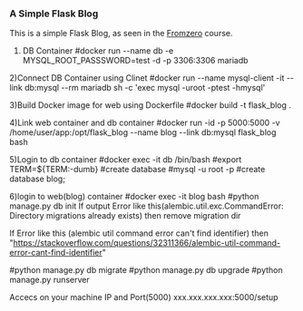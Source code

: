 ### A Simple Flask Blog

This is a simple Flask Blog, as seen in the [Fromzero](http://fromzero.io) course.

1) DB Container
#docker run --name db -e MYSQL_ROOT_PASSSWORD=test -d -p 3306:3306 mariadb

2)Connect DB Container using Clinet
#docker run --name mysql-client -it --link db:mysql --rm mariadb sh -c 'exec mysql -uroot -ptest -hmysql'

3)Build Docker image for web using Dockerfile
#docker build -t flask_blog .

4)Link web container and db container 
#docker run -id -p 5000:5000 -v /home/user/app:/opt/flask_blog --name blog --link db:mysql flask_blog bash

5)Login to db container 
#docker exec -it db /bin/bash
#export TERM=${TERM:-dumb}
#create database
#mysql -u root -p
#create database blog;

6)login to web(blog) container
#docker exec -it blog bash
#python manage.py db init
If output Error like this(alembic.util.exc.CommandError: Directory migrations already exists)
then remove migration dir

If Error like this (alembic util command error can't find identifier) then
"https://stackoverflow.com/questions/32311366/alembic-util-command-error-cant-find-identifier"


#python manage.py db migrate 
#python manage.py db upgrade
#python manage.py runserver

Accecs on your machine IP and Port(5000)
xxx.xxx.xxx.xxx:5000/setup

